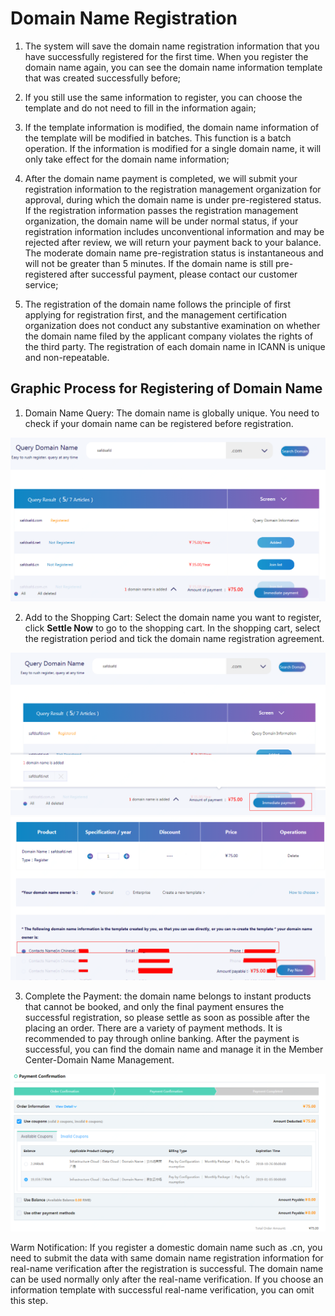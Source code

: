 # Domain Name Registration

1. The system will save the domain name registration information that you have successfully registered for the first time. When you register the domain name again, you can see the domain name information template that was created successfully before;

2. If you still use the same information to register, you can choose the template and do not need to fill in the information again;

3. If the template information is modified, the domain name information of the template will be modified in batches. This function is a batch operation. If the information is modified for a single domain name, it will only take effect for the domain name information;

4. After the domain name payment is completed, we will submit your registration information to the registration management organization for approval, during which the domain name is under pre-registered status. If the registration information passes the registration management organization, the domain name will be under normal status, if your registration information includes unconventional information and may be rejected after review, we will return your payment back to your balance. The moderate domain name pre-registration status is instantaneous and will not be greater than 5 minutes. If the domain name is still pre-registered after successful payment, please contact our customer service;

5. The registration of the domain name follows the principle of first applying for registration first, and the management certification organization does not conduct any substantive examination on whether the domain name filed by the applicant company violates the rights of the third party. The registration of each domain name in ICANN is unique and non-repeatable.

## Graphic Process for Registering of Domain Name

1. Domain Name Query: The domain name is globally unique. You need to check if your domain name can be registered before registration.

![image](../../../../image/Domain-Name/zhuceyuming.png)


2. Add to the Shopping Cart: Select the domain name you want to register, click **Settle Now** to go to the shopping cart. In the shopping cart, select the registration period and tick the domain name registration agreement.

![image](../../../../image/Domain-Name/zhuceyuming2.png)
![image](../../../../image/Domain-Name/zhuceyuming3.png)


3. Complete the Payment: the domain name belongs to instant products that cannot be booked, and only the final payment ensures the successful registration, so please settle as soon as possible after the placing an order. There are a variety of payment methods. It is recommended to pay through online banking. After the payment is successful, you can find the domain name and manage it in the Member Center-Domain Name Management.

![image](../../../../image/Domain-Name/zhuceyuming4.png)


Warm Notification: If you register a domestic domain name such as .cn, you need to submit the data with same domain name registration information for real-name verification after the registration is successful. The domain name can be used normally only after the real-name verification. If you choose an information template with successful real-name verification, you can omit this step.

